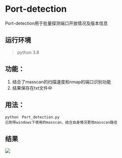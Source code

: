 # Port-detection
Port-detection用于批量探测端口开放情况及版本信息  
## 运行环境  
> python 3.8  
## 功能：  
1. 结合了masscan的扫描速度和nmap的端口识别功能  
2. 结果保存在txt文件中  
## 用法：
```
python　Port_detection.py
已附带windows下使用的masscan，结合自身情况更改masscan路径
```
## 结果  
![](https://upload-images.jianshu.io/upload_images/21474770-db6b8148d1a5ed1b.png?imageMogr2/auto-orient/strip%7CimageView2/2/w/1240)
